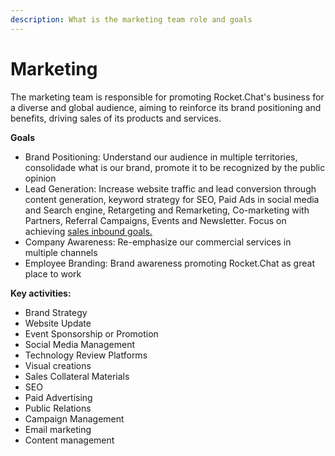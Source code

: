 ```yaml
---
description: What is the marketing team role and goals
---
```


# Marketing

The marketing team is responsible for promoting Rocket.Chat's business for a diverse and global audience, aiming to reinforce its brand positioning and benefits, driving sales of its products and services.

**Goals**

* Brand Positioning: Understand our audience in multiple territories, consolidade what is our brand, promote it to be recognized by the  public opinion 
* Lead Generation: Increase website traffic and lead conversion through content generation, keyword strategy for SEO, Paid Ads in social media and Search engine, Retargeting and Remarketing, Co-marketing with Partners, Referral Campaigns, Events and Newsletter. Focus on achieving [sales inbound goals.](https://docs.google.com/spreadsheets/d/1roLi91faVgGOyXxf2agv-sg0K6Rx2SIycrQ0j0PUBsk/edit#gid=0)
* Company Awareness:  Re-emphasize our commercial services in multiple channels
* Employee Branding: Brand awareness promoting Rocket.Chat as great place to work

**Key activities:**

* Brand Strategy
* Website Update
* Event Sponsorship or Promotion
* Social Media Management
* Technology Review Platforms
* Visual creations
* Sales Collateral Materials
* SEO
* Paid Advertising
* Public Relations
* Campaign Management
* Email marketing
* Content management

